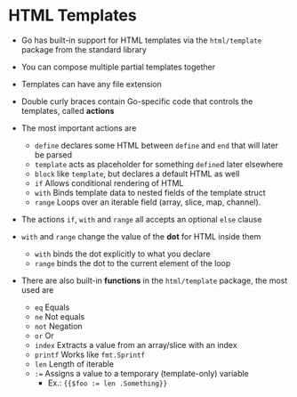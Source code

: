 # HTML Templates

- Go has built-in support for HTML templates via the `html/template` package from the standard library
- You can compose multiple partial templates together
- Templates can have any file extension
- Double curly braces contain Go-specific code that controls the templates, called **actions**
- The most important actions are
  - `define` declares some HTML between `define` and `end` that will later be parsed
  - `template` acts as placeholder for something `define`d later elsewhere
  - `block` like `template`, but declares a default HTML as well
  - `if` Allows conditional rendering of HTML
  - `with` Binds template data to nested fields of the template struct
  - `range` Loops over an iterable field (array, slice, map, channel).

- The actions `if`, `with` and `range` all accepts an optional `else` clause
- `with` and `range` change the value of the **dot** for HTML inside them
  - `with` binds the dot explicitly to what you declare
  - `range` binds the dot to the current element of the loop

- There are also built-in **functions** in the `html/template` package, the most used are
  - `eq` Equals
  - `ne` Not equals
  - `not` Negation
  - `or` Or
  - `index` Extracts a value from an array/slice with an index
  - `printf` Works like `fmt.Sprintf`
  - `len` Length of iterable
  - `:=` Assigns a value to a temporary (template-only) variable
    - Ex.: `{{$foo := len .Something}}`
